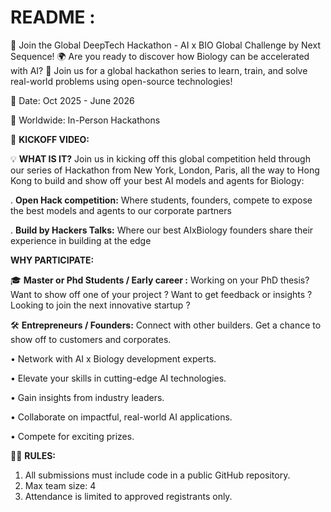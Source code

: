 # README :


🚀 Join the Global DeepTech Hackathon - AI x BIO Global Challenge by Next Sequence! 🌍 
Are you ready to discover how Biology can be accelerated with AI? 🌟 
Join us for a global hackathon series to learn, train, and solve real-world problems using open-source technologies!


📅 Date: Oct 2025 - June 2026

📍 Worldwide: In-Person Hackathons



🎥 **KICKOFF VIDEO:**

💡 **WHAT IS IT?**
Join us in kicking off this global competition held through our series of Hackathon from New York, London, Paris, all the way to Hong Kong to build and show off your best AI models and agents for Biology:

. **Open Hack competition:** Where students, founders, compete to expose the best models and agents to our corporate partners

. **Build by Hackers Talks:** Where our best AIxBiology founders share their experience in building at the edge



**​​WHY PARTICIPATE:**

🎓 **Master or Phd Students / Early career :**
Working on your PhD thesis? Want to show off one of your project ? Want to get feedback or insights ? Looking to join the next innovative startup ?

🛠️ **Entrepreneurs / Founders:**
Connect with other builders. Get a chance to show off to customers and corporates.


​• Network with AI x Biology development experts.

​​• Elevate your skills in cutting-edge AI technologies.

​​• Gain insights from industry leaders.

​​• Collaborate on impactful, real-world AI applications.

​​• Compete for exciting prizes.



🧑‍💻 **RULES:**
1. All submissions must include code in a public GitHub repository.
2. Max team size: 4
3. Attendance is limited to approved registrants only.

   




